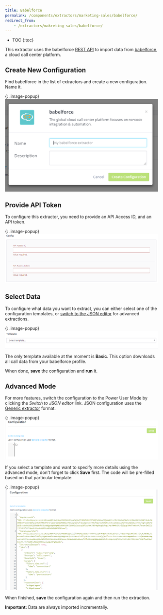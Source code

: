```yaml
---
title: Babelforce
permalink: /components/extractors/marketing-sales/babelforce/
redirect_from:
    - /extractors/makreting-sales/babelforce/
---
```


* TOC
{:toc}

This extractor uses the babelforce [REST API](https://www.babelforce.com/rest-api-power/) to import data from [babelforce](http://babelforce.com/), a cloud call center platform.

## Create New Configuration
Find babelforce in the list of extractors and create a new configuration. Name it.

{: .image-popup}
![Screenshot - New configuration](/components/extractors/marketing-sales/babelforce/01-new_configuration.png)

## Provide API Token
To configure this extractor, you need to provide an API Access ID, and an API token.

{: .image-popup}
![Screenshot - API token](/components/extractors/marketing-sales/babelforce/02-token.png)

## Select Data
To configure what data you want to extract, you can either select one of the configuration templates, or [switch to the JSON editor](/components/extractors/marketing-sales/babelforce/#advanced-mode) for advanced extractions.  

{: .image-popup}
![Screenshot - Template](/components/extractors/marketing-sales/babelforce/03-template.png)

The only template available at the moment is **Basic**. This option downloads all call data from your babelforce profile.

When done, **save** the configuration and **run** it.

## Advanced Mode 
For more features, switch the configuration to the Power User Mode by clicking the *Switch to JSON editor* link.
JSON configuration uses the [Generic extractor](https://developers.keboola.com/extend/generic-extractor/) format.

{: .image-popup}
![Screenshot - Advanced mode](/components/extractors/marketing-sales/babelforce/04-advanced-mode.png)

If you select a template and want to specify more details using the advanced mode, don't forget to click
**Save** first. The code will be pre-filled based on that particular template.

{: .image-popup}
![Screenshot - Pre-filled JSON](/components/extractors/marketing-sales/babelforce/05-prefilled-json.png)

When finished, **save** the configuration again and then run the extraction.

**Important:** Data are always imported incrementally.